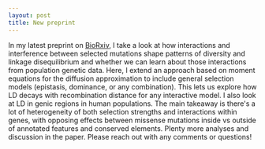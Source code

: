```yaml
---
layout: post
title: New preprint 
---
```


In my latest preprint on
[BioRxiv](https://www.biorxiv.org/content/10.1101/2021.03.25.437004v1), I take
a look at how interactions and interference between selected mutations shape
patterns of diversity and linkage disequilibrium and whether we can learn about
those interactions from population genetic data. Here, I extend an approach
based on moment equations for the diffusion approximation to include general
selection models (epistasis, dominance, or any combination). This lets us
explore how LD decays with recombination distance for any interactive model.
I also look at LD in genic regions in human populations. The main takeaway is
there's a lot of heterogeneity of both selection strengths and interactions
within genes, with opposing effects between missense mutations inside vs
outside of annotated features and conserved elements. Plenty more analyses and
discussion in the paper. Please reach out with any comments or questions!
